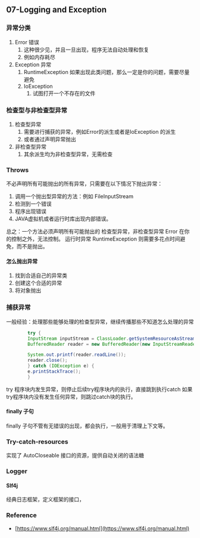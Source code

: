 
## 07-Logging and Exception

### 异常分类

1. Error 错误
    1. 这种很少见，并且一旦出现，程序无法自动处理和恢复
    2. 例如内存耗尽
2. Exception 异常
    1. RuntimeException 如果出现此类问题，那么一定是你的问题，需要尽量避免
    2. IoException
        1. 试图打开一个不存在的文件

### 检查型与非检查型异常

1. 检查型异常
   1. 需要进行捕获的异常，例如Error的派生或者是IoException 的派生
   2. 或者通过声明异常抛出
2. 非检查型异常
   1. 其余派生均为非检查型异常，无需检查

### Throws

不必声明所有可能抛出的所有异常，只需要在以下情况下抛出异常：

1. 调用一个抛出型异常的方法：例如 FileInputStream
2. 检测到一个错误
3. 程序出现错误
4. JAVA虚拟机或者运行时库出现内部错误。

总之：一个方法必须声明所有可能抛出的 检查型异常，非检查型异常 Error 在你的控制之外，无法控制。
运行时异常 RuntimeException 则需要多花点时间避免，而不是抛出。

#### 怎么抛出异常

1. 找到合适自己的异常类
2. 创建这个合适的异常
3. 将对象抛出

### 捕获异常
一般经验：处理那些能够处理的检查型异常，继续传播那些不知道怎么处理的异常

```java
        try {
        InputStream inputStream = ClassLoader.getSystemResourceAsStream("test.txt");
        BufferedReader reader = new BufferedReader(new InputStreamReader(inputStream));

        System.out.printf(reader.readLine());
        reader.close();
        } catch (IOException e) {
        e.printStackTrace();
        }
```

try 程序块内发生异常，则停止后续try程序块内的执行，直接跳到执行catch
如果 try程序块内没有发生任何异常，则跳过catch块的执行。


#### finally 子句

finally 子句不管有无错误的出现，都会执行，一般用于清理上下文等。


### Try-catch-resources
实现了 AutoCloseable 接口的资源，提供自动关闭的语法糖


### Logger

#### Slf4j 
经典日志框架，定义框架的接口，


### Reference

- [https://www.slf4j.org/manual.html](https://www.slf4j.org/manual.html)